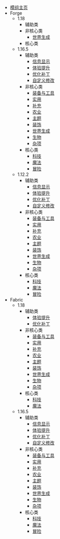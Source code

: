 * [模组主页](mod/)
* Forge
  * 1.18
    * 辅助类
    * 非核心类
      * [世界生成](mod/forge/1.18/非核心类/世界生成.md)
    * 核心类
  * 1.16.5
    * 辅助类
      * [信息显示](mod/forge/1.16.5/辅助类/信息显示.md)
      * [体验提升](mod/forge/1.16.5/辅助类/体验提升.md)
      * [优化补丁](mod/forge/1.16.5/辅助类/优化补丁.md)
      * [自定义修改](mod/forge/1.16.5/辅助类/自定义修改.md)
    * 非核心类
      * [装备与工具](mod/forge/1.16.5/非核心类/装备与工具.md)
      * [实用](mod/forge/1.16.5/非核心类/实用.md)
      * [补充](mod/forge/1.16.5/非核心类/补充.md)
      * [农业](mod/forge/1.16.5/非核心类/农业.md)
      * [主题](mod/forge/1.16.5/非核心类/主题.md)
      * [装饰](mod/forge/1.16.5/非核心类/装饰.md)
      * [世界生成](mod/forge/1.16.5/非核心类/世界生成.md)
      * [生物](mod/forge/1.16.5/非核心类/生物.md)
      * [杂项](mod/forge/1.16.5/非核心类/杂项.md)
    * 核心类
      * [科技](mod/forge/1.16.5/核心类/科技.md)
      * [魔法](mod/forge/1.16.5/核心类/魔法.md)
      * [冒险](mod/forge/1.16.5/核心类/冒险.md)
  * 1.12.2
    * 辅助类
      * [信息显示](mod/forge/1.12.2/辅助类/信息显示.md)
      * [体验提升](mod/forge/1.12.2/辅助类/体验提升.md)
      * [优化补丁](mod/forge/1.12.2/辅助类/优化补丁.md)
      * [自定义修改](mod/forge/1.12.2/辅助类/自定义修改.md)
    * 非核心类
      * [装备与工具](mod/forge/1.12.2/非核心类/装备与工具.md)
      * [实用](mod/forge/1.12.2/非核心类/实用.md)
      * [补充](mod/forge/1.12.2/非核心类/补充.md)
      * [农业](mod/forge/1.12.2/非核心类/农业.md)
      * [主题](mod/forge/1.12.2/非核心类/主题.md)
      * [装饰](mod/forge/1.12.2/非核心类/装饰.md)
      * [世界生成](mod/forge/1.12.2/非核心类/世界生成.md)
      * [生物](mod/forge/1.12.2/非核心类/生物.md)
      * [杂项](mod/forge/1.12.2/非核心类/杂项.md)
    * 核心类
      * [科技](mod/forge/1.12.2/核心类/科技.md)
      * [魔法](mod/forge/1.12.2/核心类/魔法.md)
      * [冒险](mod/forge/1.12.2/核心类/冒险.md)
* Fabric
  * 1.18
    * 辅助类
      * [体验提升](mod/fabric/1.18/辅助类/体验提升.md)
      * [优化补丁](mod/fabric/1.18/辅助类/优化补丁.md)
    * 非核心类
      * [装备与工具](mod/fabric/1.18/非核心类/装备与工具.md)
      * [实用](mod/fabric/1.18/非核心类/装备与工具.md)
      * [补充](mod/fabric/1.18/非核心类/补充.md)
      * [农业](mod/fabric/1.18/非核心类/农业.md)
      * [主题](mod/fabric/1.18/非核心类/主题.md)
      * [装饰](mod/fabric/1.18/非核心类/装饰.md)
      * [世界生成](mod/fabric/1.18/非核心类/世界生成.md)
      * [生物](mod/fabric/1.18/非核心类/生物.md)
      * [杂项](mod/fabric/1.18/非核心类/杂项.md)
    * 核心类
      * [科技](mod/fabric/1.18/核心类/科技.md)
      * [魔法](mod/fabric/1.18/核心类/魔法.md)
  * 1.16.5
    * 辅助类
      * [信息显示](mod/fabric/1.16.5/辅助类/信息显示.md)
      * [体验提升](mod/fabric/1.16.5/辅助类/体验提升.md)
      * [优化补丁](mod/fabric/1.16.5/辅助类/优化补丁.md)
      * [自定义修改](mod/fabric/1.16.5/辅助类/自定义修改.md)
    * 非核心类
      * [装备与工具](mod/fabric/1.16.5/非核心类/装备与工具.md)
      * [实用](mod/fabric/1.16.5/非核心类/装备与工具.md)
      * [补充](mod/fabric/1.16.5/非核心类/补充.md)
      * [农业](mod/fabric/1.16.5/非核心类/农业.md)
      * [主题](mod/fabric/1.16.5/非核心类/主题.md)
      * [装饰](mod/fabric/1.16.5/非核心类/装饰.md)
      * [世界生成](mod/fabric/1.16.5/非核心类/世界生成.md)
      * [生物](mod/fabric/1.16.5/非核心类/生物.md)
      * [杂项](mod/fabric/1.16.5/非核心类/杂项.md)
    * 核心类
      * [科技](mod/fabric/1.16.5/核心类/科技.md)
      * [魔法](mod/fabric/1.16.5/核心类/魔法.md)
      * [冒险](mod/fabric/1.16.5/核心类/冒险.md)
